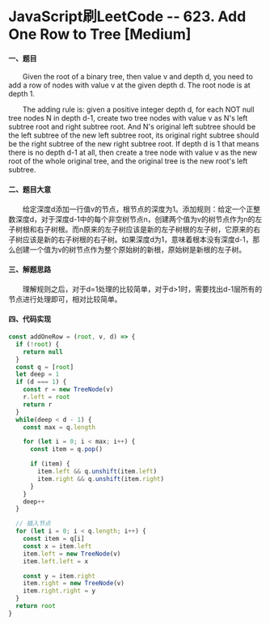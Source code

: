 # JavaScript刷LeetCode -- 623. Add One Row to Tree [Medium]

#### 一、题目

  &emsp;&emsp;Given the root of a binary tree, then value v and depth d, you need to add a row of nodes with value v at the given depth d. The root node is at depth 1.

  &emsp;&emsp;The adding rule is: given a positive integer depth d, for each NOT null tree nodes N in depth d-1, create two tree nodes with value v as N's left subtree root and right subtree root. And N's original left subtree should be the left subtree of the new left subtree root, its original right subtree should be the right subtree of the new right subtree root. If depth d is 1 that means there is no depth d-1 at all, then create a tree node with value v as the new root of the whole original tree, and the original tree is the new root's left subtree.

#### 二、题目大意

  &emsp;&emsp;给定深度d添加一行值v的节点，根节点的深度为1。添加规则：给定一个正整数深度d，对于深度d-1中的每个非空树节点n，创建两个值为v的树节点作为n的左子树根和右子树根。而n原来的左子树应该是新的左子树根的左子树，它原来的右子树应该是新的右子树根的右子树。如果深度d为1，意味着根本没有深度d-1，那么创建一个值为v的树节点作为整个原始树的新根，原始树是新根的左子树。

#### 三、解题思路

  &emsp;&emsp;理解规则之后，对于d=1处理的比较简单，对于d>1时，需要找出d-1层所有的节点进行处理即可，相对比较简单。

#### 四、代码实现

```JavaScript
const addOneRow = (root, v, d) => {
  if (!root) {
    return null
  }
  const q = [root]
  let deep = 1
  if (d === 1) {
    const r = new TreeNode(v)
    r.left = root
    return r
  }
  while(deep < d - 1) {
    const max = q.length

    for (let i = 0; i < max; i++) {
      const item = q.pop()

      if (item) {
        item.left && q.unshift(item.left)
        item.right && q.unshift(item.right)
      }
    }
    deep++
  }

  // 插入节点
  for (let i = 0; i < q.length; i++) {
    const item = q[i]
    const x = item.left
    item.left = new TreeNode(v)
    item.left.left = x

    const y = item.right
    item.right = new TreeNode(v)
    item.right.right = y
  }
  return root
}
```
